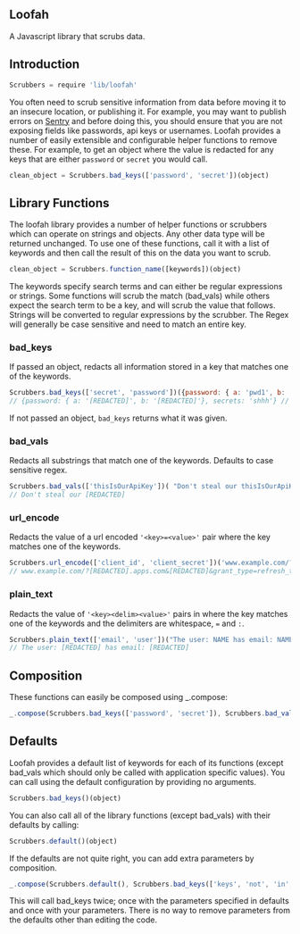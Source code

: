 ## Loofah

A Javascript library that scrubs data.

## Introduction

```javascript
Scrubbers = require 'lib/loofah'
```
You often need to scrub sensitive information from data before moving it to an insecure location, or publishing it. For example, you may want to publish errors on [Sentry](https://app.getsentry.com/) and before doing this, you should ensure that you are not exposing fields like passwords, api keys or usernames. Loofah provides a number of easily extensible and configurable helper functions to remove these. For example, to get an object where the value is redacted for any keys that are either `password` or `secret` you would call.

```javascript
clean_object = Scrubbers.bad_keys(['password', 'secret'])(object)
```

## Library Functions


The loofah library provides a number of helper functions or scrubbers which can operate on strings and objects. Any other data type will be returned unchanged. To use one of these functions, call it with a list of keywords and then call the result of this on the data you want to scrub. 

```javascript
clean_object = Scrubbers.function_name([keywords])(object)
```

The keywords specify search terms and can either be regular expressions or strings. Some functions will scrub the match (bad_vals) while others expect the search term to be a key, and will scrub the value that follows. Strings will be converted to regular expressions by the scrubber. The Regex will generally be case sensitive and need to match an entire key.

### bad_keys
If passed an object, redacts all information stored in a key that matches one of the keywords.

```javascript
Scrubbers.bad_keys(['secret', 'password'])({password: { a: 'pwd1', b: 'pwd2'}, secrets: 'shhh'})
// {password: { a: '[REDACTED]', b: '[REDACTED]'}, secrets: 'shhh'} // secrets is not matched
```
If not passed an object, `bad_keys` returns what it was given.

### bad_vals
Redacts all substrings that match one of the keywords. Defaults to case sensitive regex.

```javascript
Scrubbers.bad_vals(['thisIsOurApiKey'])( "Don't steal our thisIsOurApiKey")
// Don't steal our [REDACTED]
```


### url_encode
Redacts the value of a url encoded `'<key>=<value>'` pair where the key matches one of the keywords.

```javascript
Scrubbers.url_encode(['client_id', 'client_secret'])('www.example.com/?CliENT_Id=123456789.apps.com&client_secret=123456789&grant_type=refresh_token')
// www.example.com/?[REDACTED].apps.com&[REDACTED]&grant_type=refresh_token
```

### plain_text
Redacts the value of `'<key><delim><value>'` pairs in where the key matches one of the keywords and the delimiters are whitespace, `=` and `:`.

```javascript
Scrubbers.plain_text(['email', 'user'])("The user: NAME has email: NAME@example.com")
// The user: [REDACTED] has email: [REDACTED]
```

## Composition
These functions can easily be composed using _.compose:

```javascript
_.compose(Scrubbers.bad_keys(['password', 'secret']), Scrubbers.bad_vals(['12345abcde']))(object)
```

## Defaults
Loofah provides a default list of keywords for each of its functions (except bad_vals which should only be called with application specific values). You can call using the default configuration by providing no arguments.

```javascript
Scrubbers.bad_keys()(object)
```

You can also call all of the library functions (except bad_vals) with their defaults by calling:

```javascript
Scrubbers.default()(object)
```

If the defaults are not quite right, you can add extra parameters by composition.

```javascript
_.compose(Scrubbers.default(), Scrubbers.bad_keys(['keys', 'not', 'in', 'defaults']))(object)
```

This will call bad_keys twice; once with the parameters specified in defaults and once with your parameters. There is no way to remove parameters from the defaults other than editing the code.
